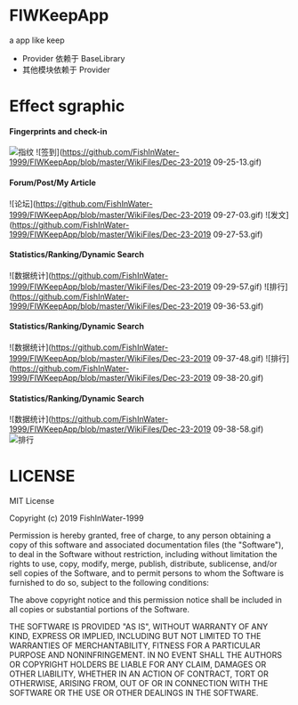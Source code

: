 # FIWKeepApp
a app like keep

- Provider 依赖于 BaseLibrary
- 其他模块依赖于 Provider

# Effect sgraphic
#### Fingerprints and check-in
![指纹](https://github.com/FishInWater-1999/FIWKeepApp/blob/master/WikiFiles/Dec-23-2019%2009-24-30.gif)
![签到](https://github.com/FishInWater-1999/FIWKeepApp/blob/master/WikiFiles/Dec-23-2019 09-25-13.gif)
#### Forum/Post/My Article
![论坛](https://github.com/FishInWater-1999/FIWKeepApp/blob/master/WikiFiles/Dec-23-2019 09-27-03.gif)
![发文](https://github.com/FishInWater-1999/FIWKeepApp/blob/master/WikiFiles/Dec-23-2019 09-27-53.gif)
#### Statistics/Ranking/Dynamic Search
![数据统计](https://github.com/FishInWater-1999/FIWKeepApp/blob/master/WikiFiles/Dec-23-2019 09-29-57.gif)
![排行](https://github.com/FishInWater-1999/FIWKeepApp/blob/master/WikiFiles/Dec-23-2019 09-36-53.gif)</br>
#### Statistics/Ranking/Dynamic Search
![数据统计](https://github.com/FishInWater-1999/FIWKeepApp/blob/master/WikiFiles/Dec-23-2019 09-37-48.gif)
![排行](https://github.com/FishInWater-1999/FIWKeepApp/blob/master/WikiFiles/Dec-23-2019 09-38-20.gif)</br>
#### Statistics/Ranking/Dynamic Search
![数据统计](https://github.com/FishInWater-1999/FIWKeepApp/blob/master/WikiFiles/Dec-23-2019 09-38-58.gif)
![排行](https://github.com/FishInWater-1999/FIWKeepApp/blob/master/WikiFiles/)</br>

# LICENSE
MIT License

Copyright (c) 2019 FishInWater-1999

Permission is hereby granted, free of charge, to any person obtaining a copy
of this software and associated documentation files (the "Software"), to deal
in the Software without restriction, including without limitation the rights
to use, copy, modify, merge, publish, distribute, sublicense, and/or sell
copies of the Software, and to permit persons to whom the Software is
furnished to do so, subject to the following conditions:

The above copyright notice and this permission notice shall be included in all
copies or substantial portions of the Software.

THE SOFTWARE IS PROVIDED "AS IS", WITHOUT WARRANTY OF ANY KIND, EXPRESS OR
IMPLIED, INCLUDING BUT NOT LIMITED TO THE WARRANTIES OF MERCHANTABILITY,
FITNESS FOR A PARTICULAR PURPOSE AND NONINFRINGEMENT. IN NO EVENT SHALL THE
AUTHORS OR COPYRIGHT HOLDERS BE LIABLE FOR ANY CLAIM, DAMAGES OR OTHER
LIABILITY, WHETHER IN AN ACTION OF CONTRACT, TORT OR OTHERWISE, ARISING FROM,
OUT OF OR IN CONNECTION WITH THE SOFTWARE OR THE USE OR OTHER DEALINGS IN THE
SOFTWARE.
